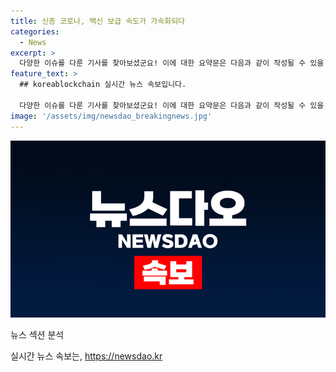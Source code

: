 ```yaml
---
title: 신종 코로나, 백신 보급 속도가 가속화되다
categories:
  - News
excerpt: >
  다양한 이슈를 다룬 기사를 찾아보셨군요! 이에 대한 요약문은 다음과 같이 작성될 수 있을 것 같습니다.  다양한 경제 및 사회 이슈를 다룬 각 언론사들의 보도 속에서, 국회에서의 채상병 특검법 상정과 관련한 문제, 그리고 소상공인을 포함한 경제 지원 등 다양한 이슈들이 다뤄지고 있습니다.  읽어주셔서 감사합니다. 
feature_text: >
  ## koreablockchain 실시간 뉴스 속보입니다.

  다양한 이슈를 다룬 기사를 찾아보셨군요! 이에 대한 요약문은 다음과 같이 작성될 수 있을 것 같습니다.  다양한 경제 및 사회 이슈를 다룬 각 언론사들의 보도 속에서, 국회에서의 채상병 특검법 상정과 관련한 문제, 그리고 소상공인을 포함한 경제 지원 등 다양한 이슈들이 다뤄지고 있습니다.  읽어주셔서 감사합니다. 
image: '/assets/img/newsdao_breakingnews.jpg'
---
```


<p><img src="/assets/img/newsdao_breakingnews.jpg" alt="koreablockchain 속보" /></p>

<p>뉴스 섹션 분석</p>
실시간 뉴스 속보는, <a href="https://newsdao.kr" rel="dofollow">https://newsdao.kr</a>


